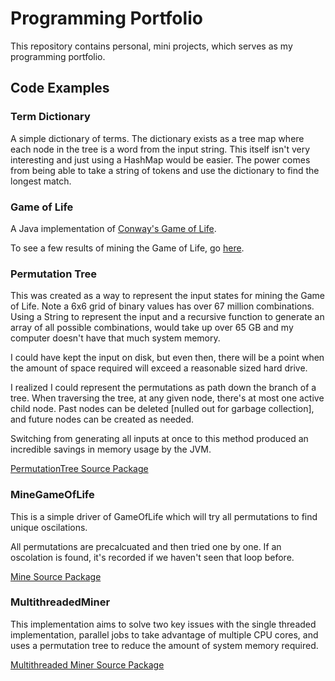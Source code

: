 # Programming Portfolio
This repository contains personal, mini projects, which serves as my programming portfolio.

## Code Examples

### Term Dictionary

A simple dictionary of terms. The dictionary exists as a tree map where each node in the tree is a word from the input string. This itself isn't very interesting and just using a HashMap would be easier. The power comes from being able to take a string of tokens and use the dictionary to find the longest match.

### Game of Life

A Java implementation of [Conway's Game of Life](https://en.wikipedia.org/wiki/Conway%27s_Game_of_Life).

To see a few results of mining the Game of Life, go [here](https://thomasmallery.com/conways-game-of-life/).

### Permutation Tree

This was created as a way to represent the input states for mining the Game of Life. Note a 6x6 grid of binary values has over 67 million combinations. Using a String to represent the input and a recursive function to generate an array of all possible combinations, would take up over 65 GB and my computer doesn't have that much system memory.

I could have kept the input on disk, but even then, there will be a point when the amount of space required will exceed a reasonable sized hard drive.

I realized I could represent the permutations as path down the branch of a tree. When traversing the tree, at any given node, there's at most one active child node. Past nodes can be deleted [nulled out for garbage collection], and future nodes can be created as needed.

Switching from generating all inputs at once to this method produced an incredible savings in memory usage by the JVM.

[PermutationTree Source Package](https://github.com/tmallery/Personal/tree/master/Java/src/main/java/tgm/permutationtree/)

### MineGameOfLife

This is a simple driver of GameOfLife which will try all permutations to find unique oscilations.

All permutations are precalcuated and then tried one by one. If an oscolation is found, it's recorded if we haven't seen that loop before.

[Mine Source Package](https://github.com/tmallery/Personal/tree/master/Java/src/main/java/tgm/gameoflife/mine/)

### MultithreadedMiner

This implementation aims to solve two key issues with the single threaded implementation, parallel jobs to take advantage of multiple CPU cores, and uses a permutation tree to reduce the amount of system memory required.

[Multithreaded Miner Source Package](https://github.com/tmallery/Personal/tree/master/Java/src/main/java/tgm/gameoflife/mine/multithreaded)


